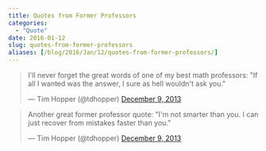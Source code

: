 ```yaml
---
title: Quotes from Former Professors
categories:
  - "Quote"
date: 2016-01-12
slug: quotes-from-former-professors
aliases: [/blog/2016/Jan/12/quotes-from-former-professors/]
---
```



<blockquote class="twitter-tweet" lang="en"><p lang="en" dir="ltr">I&#39;ll never forget the great words of one of my best math professors:&#10;&#10;&quot;If all I wanted was the answer, I sure as hell wouldn&#39;t ask you.&quot;</p>&mdash; Tim Hopper (@tdhopper) <a href="https://twitter.com/tdhopper/status/410071644896382977">December 9, 2013</a></blockquote>
<script async src="//platform.twitter.com/widgets.js" charset="utf-8"></script>

<blockquote class="twitter-tweet" lang="en"><p lang="en" dir="ltr">Another great former professor quote:&#10;&#10;&quot;I&#39;m not smarter than you. I can just recover from mistakes faster than you.&quot;</p>&mdash; Tim Hopper (@tdhopper) <a href="https://twitter.com/tdhopper/status/410084681443323904">December 9, 2013</a></blockquote>
<script async src="//platform.twitter.com/widgets.js" charset="utf-8"></script>